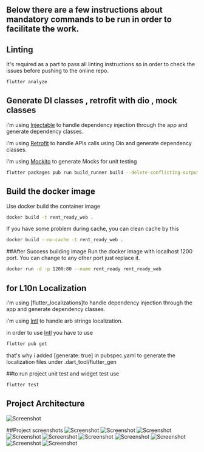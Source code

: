 ## Below there are a few instructions about mandatory commands to be run in order to facilitate the work.

## Linting
It's required as a part to pass all linting instructions so in order to check the issues before pushing to the online repo.
```bash
flutter analyze
```
## Generate DI classes , retrofit with dio , mock classes
i'm using [Injectable](https://pub.dev/packages/injectable) to handle dependency injection through the app and generate dependency classes.

i'm using [Retrofit](https://pub.dev/packages/retrofit) to handle APIs calls using Dio and generate dependency classes.

i'm using [Mockito](https://pub.dev/packages/mockito) to generate Mocks for unit testing

```bash
flutter packages pub run build_runner build --delete-conflicting-outputs
```
## Build the docker image
Use docker build the container image

```bash
docker build -t rent_ready_web .
```
If you have some problem during cache, you can clean cache by this

```bash
docker build --no-cache -t rent_ready_web .
```

##After Success building image
Run the docker image with localhost 1200 port. You can change to any other port just replace it.
```bash
docker run -d -p 1200:80 --name rent_ready rent_ready_web
```
## for L10n Localization 
i'm using [flutter_localizations]to handle dependency injection through the app and generate dependency classes.

i'm using [Intl](https://pub.dev/packages/intl) to handle arb strings localization.

in order to use [Intl](https://pub.dev/packages/intl) you have to use 
```bash
flutter pub get
```
that's why i added [generate: true] in pubspec.yaml to generate the localization files under .dart_tool/flutter_gen

##to run project unit test and widget test use
```bash
flutter test
```


## Project Architecture
![Screenshot](readme_images/architecture.png)


##Project screenshots
![Screenshot](readme_images/1.png) ![Screenshot](readme_images/2.png) ![Screenshot](readme_images/3.png)
![Screenshot](readme_images/4.png) ![Screenshot](readme_images/5.png) ![Screenshot](readme_images/6.png)
![Screenshot](readme_images/7.png) ![Screenshot](readme_images/7.png) ![Screenshot](readme_images/9.png)
![Screenshot](readme_images/10.png) 
